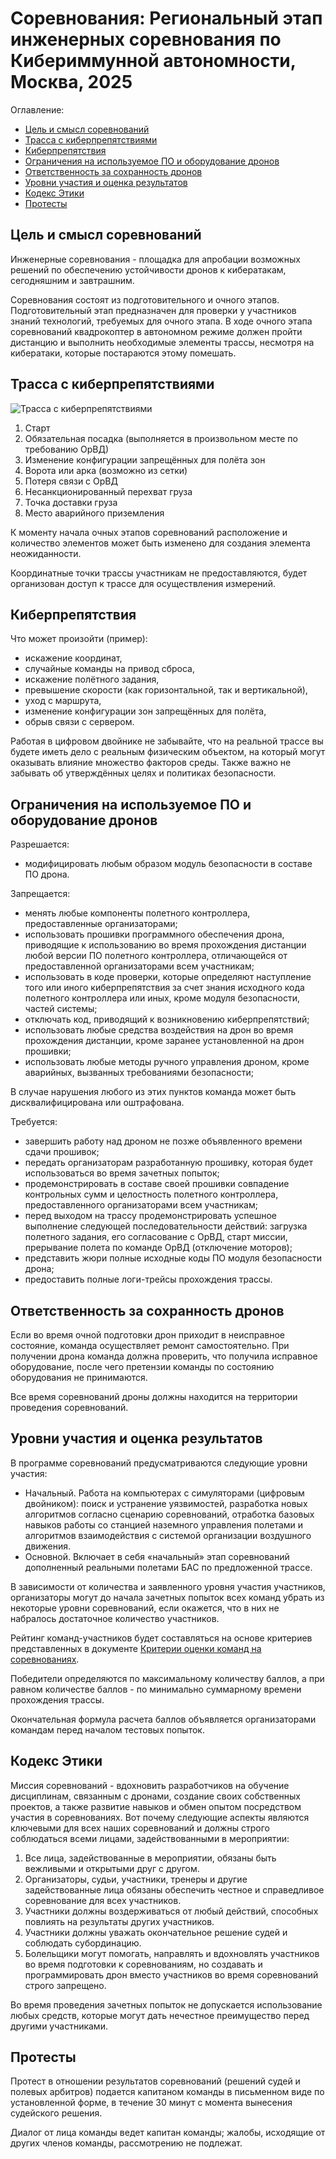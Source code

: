 # Соревнования: Региональный этап инженерных соревнования по Кибериммунной автономности, Москва, 2025

Оглавление:

- [Цель и смысл соревнований](#цель-и-смысл-соревнований)
- [Трасса с киберпрепятствиями](#трасса-с-киберпрепятствиями)
- [Киберпрепятствия](#киберпрепятствия)
- [Ограничения на используемое ПО и оборудование дронов](#ограничения-на-используемое-по-и-оборудование-дронов)
- [Ответственность за сохранность дронов](#ответственность-за-сохранность-дронов)
- [Уровни участия и оценка результатов](#уровни-участия-и-оценка-результатов)
- [Кодекс Этики](#кодекс-этики)
- [Протесты](#протесты)

## Цель и смысл соревнований

Инженерные соревнования - площадка для апробации возможных решений по обеспечению устойчивости дронов к кибератакам, сегодняшним и завтрашним.

Соревнования состоят из подготовительного и очного этапов. Подготовительный этап предназначен для проверки у участников знаний технологий, требуемых для очного этапа. В ходе очного этапа соревнований квадрокоптер в автономном режиме должен пройти дистанцию и выполнить необходимые элементы трассы, несмотря на кибератаки, которые постараются этому помешать.

## Трасса с киберпрепятствиями

![Трасса с киберпрепятствиями](scheme7.jpg)

 1. Старт
 2. Обязательная посадка (выполняется в произвольном месте по требованию ОрВД)
 3. Изменение конфигурации запрещённых для полёта зон
 4. Ворота или арка (возможно из сетки)
 5. Потеря связи с ОрВД
 6. Несанкционированный перехват груза
 7. Точка доставки груза
 8. Место аварийного приземления

К моменту начала очных этапов соревнований расположение и количество элементов может быть изменено для создания элемента неожиданности.

Координатные точки трассы участникам не предоставляются, будет организован доступ к трассе для осуществления измерений.

## Киберпрепятствия

Что может произойти (пример):

- искажение координат,
- случайные команды на привод сброса,
- искажение полётного задания,
- превышение скорости (как горизонтальной, так и вертикальной),
- уход с маршрута,
- изменение конфигурации зон запрещённых для полёта,
- обрыв связи с сервером.

Работая в цифровом двойнике не забывайте, что на реальной трассе вы будете иметь дело с реальным физическим объектом, на который могут оказывать влияние множество факторов среды. Также важно не забывать об утверждённых целях и политиках безопасности.

## Ограничения на используемое ПО и оборудование дронов

Разрешается:

- модифицировать любым образом модуль безопасности в составе ПО дрона.

Запрещается:

- менять любые компоненты полетного контроллера, предоставленные организаторами;
- использовать прошивки программного обеспечения дрона, приводящие к использованию во время прохождения дистанции любой версии ПО полетного контроллера, отличающейся от предоставленной организаторами всем участникам;
- использовать в коде проверки, которые определяют наступление того или иного киберпрепятствия за счет знания исходного кода полетного контроллера или иных, кроме модуля безопасности, частей системы;
- отключать код, приводящий к возникновению киберпрепятствий;
- использовать любые средства воздействия на дрон во время прохождения дистанции, кроме заранее установленной на дрон прошивки;
- использовать любые методы ручного управления дроном, кроме аварийных, вызванных требованиями безопасности;

В случае нарушения любого из этих пунктов команда может быть дисквалифицирована или оштрафована.

Требуется:

- завершить работу над дроном не позже объявленного времени сдачи прошивок;
- передать организаторам разработанную прошивку, которая будет использоваться во время зачетных попыток;
- продемонстрировать в составе своей прошивки совпадение контрольных сумм и целостность полетного контроллера, предоставленного организаторами всем участникам;
- перед выходом на трассу продемонстрировать успешное выполнение следующей последовательности действий: загрузка полетного задания, его согласование с ОрВД, старт миссии, прерывание полета по команде ОрВД (отключение моторов);
- представить жюри полные исходные коды ПО модуля безопасности дрона;
- предоставить полные логи-трейсы прохождения трассы.

## Ответственность за сохранность дронов

Если во время очной подготовки дрон приходит в неисправное состояние, команда осуществляет ремонт самостоятельно. При получении дрона команда должна проверить, что получила исправное оборудование, после чего претензии команды по состоянию оборудования не принимаются.

Все время соревнований дроны должны находится на территории проведения соревнований.

## Уровни участия и оценка результатов

В программе соревнований предусматриваются следующие уровни участия:

- Начальный. Работа на компьютерах с симуляторами (цифровым двойником): поиск и устранение уязвимостей, разработка новых алгоритмов согласно сценарию соревнований, отработка базовых навыков работы со станцией наземного управления полетами и алгоритмов взаимодействия с системой организации воздушного движения.
- Основной. Включает в себя «начальный» этап соревнований дополненный реальными полетами БАС по предложенной трассе.

В зависимости от количества и заявленного уровня участия участников, организаторы могут до начала зачетных попыток всех команд убрать из некоторые уровни соревнований, если окажется, что в них не набралось достаточное количество участников.

Рейтинг команд-участников будет составляться на основе критериев представленных в документе [Критерии оценки команд на соревнованиях](docs/ASSESSMENT.md).

Победители определяются по максимальному количеству баллов, а при равном количестве баллов - по минимально суммарному времени прохождения трассы.

Окончательная формула расчета баллов объявляется организаторами командам перед началом тестовых попыток.

## Кодекс Этики

Миссия соревнований - вдохновить разработчиков на обучение дисциплинам, связанным с дронами, создание своих собственных проектов, а также развитие навыков и обмен опытом посредством участия в соревнованиях. Вот почему следующие аспекты являются ключевыми для всех наших соревнований и должны строго соблюдаться всеми лицами, задействованными в мероприятии:

1. Все лица, задействованные в мероприятии, обязаны быть вежливыми и открытыми друг с другом.
2. Организаторы, судьи, участники, тренеры и другие задействованные лица обязаны обеспечить честное и справедливое соревнование для всех участников.
3. Участники должны воздерживаться от любый действий, способных повлиять на результаты других участников.
4. Участники должны уважать окончательное решение судей и соблюдать субординацию.
5. Болельщики могут помогать, направлять и вдохновлять участников во время подготовки к соревнованиям, но создавать и программировать дрон вместо участников во время соревнований строго запрещено.

Во время проведения зачетных попыток не допускается использование любых средств, которые могут дать нечестное преимущество перед другими участниками.

## Протесты

Протест в отношении результатов соревнований (решений судей и полевых арбитров) подается капитаном команды в письменном виде по установленной форме, в течение 30 минут с момента вынесения судейского решения.

Диалог от лица команды ведет капитан команды; жалобы, исходящие от других членов команды, рассмотрению не подлежат.